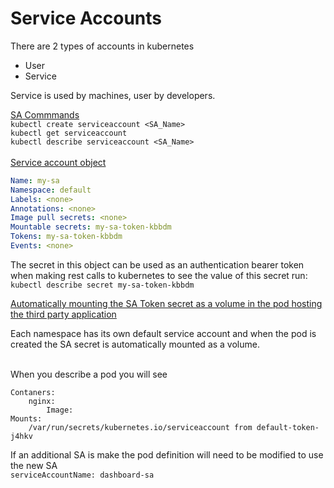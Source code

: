 # Service Accounts

There are 2 types of accounts in kubernetes <br>
- User  <br>
- Service   <br>

Service is used by machines, user by developers.

<u>SA Commmands</u><br>
`kubectl create serviceaccount <SA_Name>`<br>
`kubectl get serviceaccount`<br>
`kubectl describe serviceaccount <SA_Name>`<br>
<br>
<u>Service account object</u>
<br>

```yaml
Name: my-sa
Namespace: default
Labels: <none>
Annotations: <none>
Image pull secrets: <none>
Mountable secrets: my-sa-token-kbbdm
Tokens: my-sa-token-kbbdm
Events: <none>
```

The secret in this object can be used as an authentication bearer token when making rest calls to kubernetes to see the value of this secret run: <br>
`kubectl describe secret my-sa-token-kbbdm`

<u>Automatically mounting the SA Token secret as a volume in the pod hosting the third party application </u>

Each namespace has its own default service account and when the pod is created the SA secret is automatically mounted as a volume.

<br>
When you describe a pod you will see

```
Contaners:
    nginx:
        Image:
Mounts:
    /var/run/secrets/kubernetes.io/serviceaccount from default-token-j4hkv
```

If an additional SA is make the pod definition will need to be modified to use the new SA<br>
`serviceAccountName: dashboard-sa`
